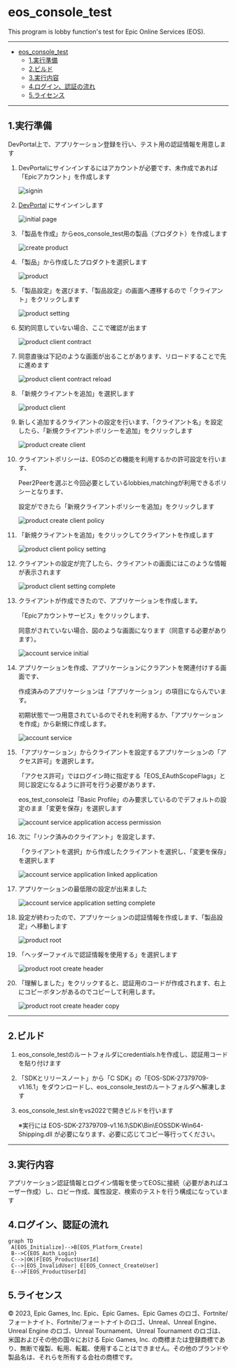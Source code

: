 # eos_console_test

This program is lobby function's test for Epic Online Services (EOS).

---

- [eos\_console\_test](#eos_console_test)
  - [1.実行準備](#1実行準備)
  - [2.ビルド](#2ビルド)
  - [3.実行内容](#3実行内容)
  - [4.ログイン、認証の流れ](#4ログイン認証の流れ)
  - [5.ライセンス](#5ライセンス)

---

## 1.実行準備

   DevPortal上で、アプリケーション登録を行い、テスト用の認証情報を用意します

1. DevPortalにサインインするにはアカウントが必要です、未作成であれば「Epicアカウント」を作成します

   ![signin](画像/000.png "サインイン")

1. [DevPortal](https://dev.epicgames.com/portal/ja/) にサインインします

   ![initial page](画像/001.png "DevPortal 初期画面")

1. 「製品を作成」からeos_console_test用の製品（プロダクト）を作成します

   ![create product](画像/002.png "製品を作成")

1. 「製品」から作成したプロダクトを選択します

   ![product](画像/003.png "製品ルート画面")

1. 「製品設定」を選びます、「製品設定」の画面へ遷移するので「クライアント」をクリックします

   ![product setting](画像/004.png "製品設定")

1. 契約同意していない場合、ここで確認が出ます

   ![product client contract](画像/005.png "製品クライアント - 契約要求")

1. 同意直後は下記のような画面が出ることがあります、リロードすることで先に進めます

   ![product client contract reload](画像/006.png "製品クライアント - 契約要求 リロード必要")

1. 「新規クライアントを追加」を選択します

   ![product client](画像/007.png "製品設定 - クライアント")

1. 新しく追加するクライアントの設定を行います、「クライアント名」を設定したら、「新規クライアントポリシーを追加」をクリックします

   ![product create client](画像/008.png "製品設定 - クライアント - 新規クライアント作成")

1. クライアントポリシーは、EOSのどの機能を利用するかの許可設定を行います、

   Peer2Peerを選ぶと今回必要としているlobbies,matchingが利用できるポリシーとなります、

   設定ができたら「新規クライアントポリシーを追加」をクリックします

   ![product create client policy](画像/009.png "製品設定 - クライアント - クライアントポリシー作成")

1. 「新規クライアントを追加」をクリックしてクライアントを作成します

   ![product client policy setting](画像/010.png "製品設定 - クライアント - クライアントにポリシーを設定")

1. クライアントの設定が完了したら、クライアントの画面にはこのような情報が表示されます

   ![product client setting complete](画像/011.png "製品設定 - クライアント - 設定完了")

1. クライアントが作成できたので、アプリケーションを作成します。

   「Epicアカウントサービス」をクリックします、

    同意がされていない場合、図のような画面になります（同意する必要があります）。

   ![account service initial](画像/012.png "DevPortal - アカウントサービス初期画面")

1. アプリケーションを作成、アプリケーションにクラアントを関連付けする画面です、

   作成済みのアプリケーションは「アプリケーション」の項目にならんでいます。

   初期状態で一つ用意されているのでそれを利用するか、「アプリケーションを作成」から新規に作成します。

   ![account service](画像/013.png "DevPortal - アカウントサービス画面")

1. 「アプリケーション」からクライアントを設定するアプリケーションの「アクセス許可」を選択します。

   「アクセス許可」ではログイン時に指定する「EOS_EAuthScopeFlags」と同じ設定になるように許可を行う必要があります、

   eos_test_consoleは「Basic Profile」のみ要求しているのでデフォルトの設定のまま「変更を保存」を選択します

   ![account service application access permission](画像/014.png "DevPortal - アカウントサービス画面 - アプリケーション設定 - アクセス許可")

1. 次に「リンク済みのクライアント」を設定します、

   「クライアントを選択」から作成したクライアントを選択し、「変更を保存」を選択します

   ![account service application linked application](画像/015.png "DevPortal - アカウントサービス画面 - アプリケーション設定 - リンク済みのアプリケーション")

1. アプリケーションの最低限の設定が出来ました

   ![account service application setting complete](画像/016.png "DevPortal - アカウントサービス画面 - アプリケーション設定 - 設定完了")

1. 設定が終わったので、アプリケーションの認証情報を作成します、「製品設定」へ移動します

   ![product root](画像/017.png "製品設定 - ルート")

1. 「ヘッダーファイルで認証情報を使用する」を選択します

   ![product root create header](画像/018.png "製品設定 - ヘッダ作成")

1. 「理解しました」をクリックすると、認証用のコードが作成されます、右上にコピーボタンがあるのでコピーして利用します。

   ![product root create header copy](画像/019.png "製品設定 - ヘッダ作成 - コピー")

---

## 2.ビルド

1. eos_console_testのルートフォルダにcredentials.hを作成し、認証用コードを貼り付けます

1. 「SDKとリリースノート」から「C SDK」の「EOS-SDK-27379709-v1.16.1」をダウンロードし、eos_console_testのルートフォルダへ解凍します

1. eos_console_test.slnをvs2022で開きビルドを行います

   ※実行には EOS-SDK-27379709-v1.16.1\SDK\Bin\EOSSDK-Win64-Shipping.dll が必要になります、必要に応じてコピー等行ってください。

---

## 3.実行内容

   アプリケーション認証情報とログイン情報を使ってEOSに接続（必要があればユーザー作成）し、ロビー作成、属性設定、検索のテストを行う構成になっています

## 4.ログイン、認証の流れ

```mermaid
graph TD
 A[EOS_Initialize]-->B[EOS_Platform_Create]
 B-->C{EOS_Auth_Login}
 C-->|OK|F[EOS_ProductUserId]
 C-->|EOS_InvalidUser| E[EOS_Connect_CreateUser]
 E-->F[EOS_ProductUserId]
```

## 5.ライセンス

© 2023, Epic Games, Inc. Epic、Epic Games、Epic Games のロゴ、Fortnite/フォートナイト、Fortnite/フォートナイトのロゴ、Unreal、Unreal Engine、Unreal Engine のロゴ、Unreal Tournament、Unreal Tournament のロゴは、 米国およびその他の国々における Epic Games, Inc. の商標または登録商標であり、無断で複製、転用、転載、使用することはできません。その他のブランドや製品名は、それらを所有する会社の商標です。
